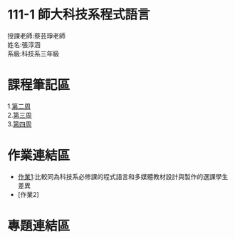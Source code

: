 # 111-1 師大科技系程式語言
授課老師:蔡芸琤老師<br>
姓名:張淳涵<br>
系級:科技系三年級<br>
# 課程筆記區<br>
1.[第二周](https://github.com/chang6616/python/blob/main/0915-1.ipynb)<br>
2.[第三周](https://github.com/chang6616/python/blob/main/0922-1.ipynb)<br>
3.[第四周](https://github.com/chang6616/python/blob/main/0929-1.ipynb)<br>
# 作業連結區<br>
- [作業1](https://github.com/chang6616/python/blob/main/homework1/hw1-0922.ipynb):比較同為科技系必修課的程式語言和多媒體教材設計與製作的選課學生差異<br>
- [作業2]
# 專題連結區<br>
